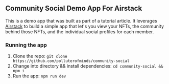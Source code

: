 ## Community Social Demo App For Airstack

This is a demo app that was built as part of a tutorial article. It leverages [Airstack](https://airstack.xyz) to build a simple app that let's you view your NFTs, the community behind those NFTs, and the individual social profiles for each member. 

### Running the app

1. Clone the repo: `git clone https://github.com/polluterofminds/community-social`
2. Change into directory && install dependencies: `cd community-social && npm i`
3. Run the app: `npm run dev`